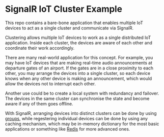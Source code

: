 # SignalR IoT Cluster Example

This repo contains a bare-bone application that enables multiple IoT devices to act as a single cluster and communicate via SignalR.

Clustering allows multiple IoT devices to work as a single distributed IoT application. Inside each cluster, the devices are aware of each other and coordinate their work accordingly.

There are many real-world application for this concept. For example, you may have IoT devices that are making real-time audio announcements at departure gates of an airport. If the gates are in a close proximity to each other, you may arrange the devices into a single cluster, so each device knows when any other device is making an announcement, which would allow the devices not to interrupt each other.

Another use could be to create a local system with redundancy and failover. The devices in the same cluster can synchronise the state and become aware if any of them goes offline.

With SignalR, arranging devices into distinct clusters can be done by using [groups](https://docs.microsoft.com/en-us/aspnet/signalr/overview/guide-to-the-api/working-with-groups), while regestering individual devices can be done by using any caching mechanism, which may be in-memory dictionary for the most basic applications or something like [Redis](https://redis.io/) for more advanced ones.
